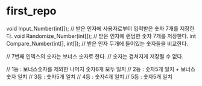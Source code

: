 # first_repo

void Input_Number(int[]);         // 받은 인자에 사용자로부터 입력받은 숫자 7개를 저장한다.
void Randomize_Number(int[]);     // 받은 인자에 랜덤한 숫자 7개를 저장한다.
int Compare_Number(int[], int[]); // 받은 인자 두개에 들어있는 숫자들을 비교한다.

// 7번째 인덱스의 숫자는 보너스 숫자로 한다.
// 숫자는 겹쳐지게 저장될 수 없다.

// 1등 : 보너스숫자를 제외한 나머지 숫자6개 모두 일치
// 2등 : 숫자5개 일치 + 보너스숫자 일치
// 3등 : 숫자5개 일치
// 4등 : 숫자4개 일치
// 5등 : 숫자5개 일치
